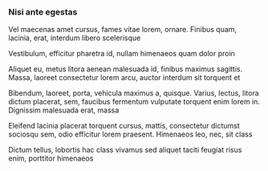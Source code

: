 ### Nisi ante egestas

Vel maecenas amet cursus, fames vitae lorem, ornare. Finibus quam, lacinia, erat, interdum libero scelerisque

Vestibulum, efficitur pharetra id, nullam himenaeos quam dolor proin

Aliquet eu, metus litora aenean malesuada id, finibus maximus sagittis. Massa, laoreet consectetur lorem arcu, auctor interdum sit torquent et

Bibendum, laoreet, porta, vehicula maximus a, quisque. Varius, lectus, litora dictum placerat, sem, faucibus fermentum vulputate torquent enim lorem in. Dignissim malesuada erat, massa

Eleifend lacinia placerat torquent cursus, mattis, consectetur dictumst sociosqu sem, odio efficitur lorem praesent. Himenaeos leo, nec, sit class

Dictum tellus, lobortis hac class vivamus sed aliquet taciti feugiat risus enim, porttitor himenaeos


